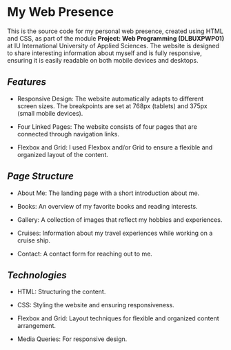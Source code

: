 # My Web Presence 
This is the source code for my personal web presence, created using HTML and CSS, as part of the module **Project: Web Programming (DLBUXPWP01)**
at IU International University of Applied Sciences.
The website is designed to share interesting information about myself and is fully responsive, ensuring it is easily readable on both mobile devices and desktops.

## *Features*
- Responsive Design: The website automatically adapts to different screen sizes. The breakpoints are set at 768px (tablets) and 375px (small mobile devices).

- Four Linked Pages: The website consists of four pages that are connected through navigation links.

- Flexbox and Grid: I used Flexbox and/or Grid to ensure a flexible and organized layout of the content.

## *Page Structure*
- About Me: The landing page with a short introduction about me.

- Books: An overview of my favorite books and reading interests.

- Gallery: A collection of images that reflect my hobbies and experiences.

- Cruises: Information about my travel experiences while working on a cruise ship.

- Contact: A contact form for reaching out to me.

## *Technologies*
- HTML: Structuring the content.

- CSS: Styling the website and ensuring responsiveness.

- Flexbox and Grid: Layout techniques for flexible and organized content arrangement.

- Media Queries: For responsive design.
